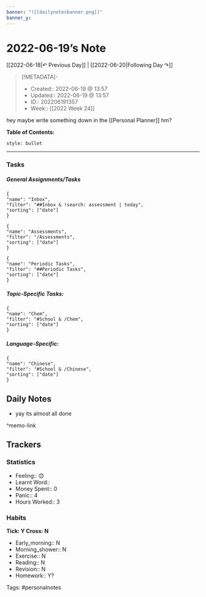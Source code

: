 ```yaml
---
banner: "![[dailynotesbanner.png]]"
banner_y: 
---
```


# 2022-06-19’s Note

[[2022-06-18|↶ Previous Day]] | [[2022-06-20|Following Day ↷]]

> [!METADATA]-
> - Created:: 2022-06-19 @ 13:57
> - Updated:: 2022-06-19 @ 13:57
> - ID:: 202206191357
> - Week:: [[2022 Week 24]]

hey maybe write something down in the [[Personal Planner]] hm?

**Table of Contents:**
```toc
style: bullet
```

___
### Tasks
##### General Assignments/Tasks
```todoist
{
"name": "Inbox",
"filter": "##Inbox & !search: assessment | today",
"sorting": ["date"]
}
```
```todoist
{
"name": "Assessments",
"filter": "/Assessments",
"sorting": ["date"]
}
```
```todoist
{
"name": "Periodic Tasks",
"filter": "##Periodic Tasks",
"sorting": ["date"]
}
```

##### Topic-Specific Tasks:
```todoist
{
"name": "Chem",
"filter": "#School & /Chem",
"sorting": ["date"]
}
```
##### Language-Specific:
```todoist
{
"name": "Chinese",
"filter": "#School & /Chinese",
"sorting": ["date"]
}
```
## Daily Notes
- yay its almost all done

^memo-link

## Trackers
### Statistics
- Feeling:: 😊
- Learnt Word:: 
- Money Spent:: 0
- Panic:: 4
- Hours Worked:: 3

### Habits
**Tick: Y Cross: N**
- Early_morning::   N
- Morning_shower:: N
- Exercise:: N
- Reading:: N
- Revision:: N
- Homework:: Y? 

Tags: #personalnotes 